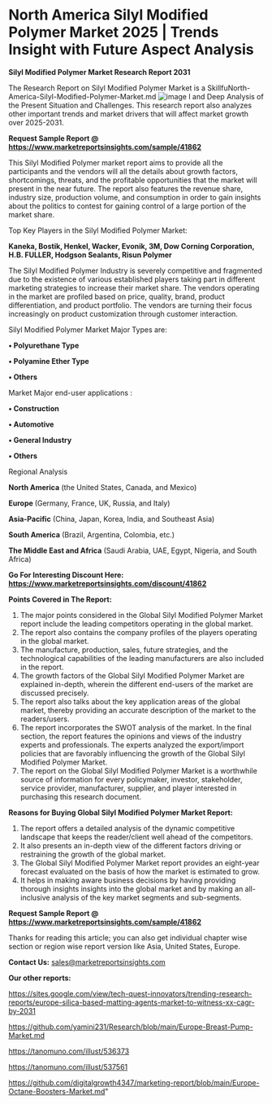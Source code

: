 # North America Silyl Modified Polymer Market 2025 | Trends Insight with Future Aspect Analysis

<strong>Silyl Modified Polymer Market Research Report 2031</strong>

The Research Report on Silyl Modified Polymer Market is a SkillfuNorth-America-Silyl-Modified-Polymer-Market.md
![image](https://github.com/user-attachments/assets/dcd07674-9997-4544-8d18-eb5033f9472d)
l and Deep Analysis of the Present Situation and Challenges. This research report also analyzes other important trends and market drivers that will affect market growth over 2025-2031.

<strong>Request Sample Report @ <a href=https://www.marketreportsinsights.com/sample/41862>https://www.marketreportsinsights.com/sample/41862</a></strong>

This Silyl Modified Polymer market report aims to provide all the participants and the vendors will all the details about growth factors, shortcomings, threats, and the profitable opportunities that the market will present in the near future. The report also features the revenue share, industry size, production volume, and consumption in order to gain insights about the politics to contest for gaining control of a large portion of the market share.

Top Key Players in the Silyl Modified Polymer Market:

<strong>Kaneka, Bostik, Henkel, Wacker, Evonik, 3M, Dow Corning Corporation, H.B. FULLER, Hodgson Sealants, Risun Polymer</strong>

The Silyl Modified Polymer Industry is severely competitive and fragmented due to the existence of various established players taking part in different marketing strategies to increase their market share. The vendors operating in the market are profiled based on price, quality, brand, product differentiation, and product portfolio. The vendors are turning their focus increasingly on product customization through customer interaction.

Silyl Modified Polymer Market Major Types are:

<strong>•  Polyurethane Type

•  Polyamine Ether Type

•  Others</strong>

Market Major end-user applications :

<strong>•  Construction

•  Automotive

•  General Industry

•  Others</strong>

Regional Analysis

</u><strong><b>North America</b></strong> (the United States, Canada, and Mexico)

<strong><b>Europe </b></strong>(Germany, France, UK, Russia, and Italy)

<strong><b>Asia-Pacific</b></strong> (China, Japan, Korea, India, and Southeast Asia)

<strong><b>South America</b></strong> (Brazil, Argentina, Colombia, etc.)

<strong><b>The Middle East and Africa</b></strong> (Saudi Arabia, UAE, Egypt, Nigeria, and South Africa)

<strong>Go For Interesting Discount Here: <a href=https://www.marketreportsinsights.com/discount/41862>https://www.marketreportsinsights.com/discount/41862</a></strong>

<strong>Points Covered in The Report:</strong>
<ol>
  <li>The major points considered in the Global Silyl Modified Polymer Market report include the leading competitors operating in the global market.</li>
  <li>The report also contains the company profiles of the players operating in the global market.</li>
  <li>The manufacture, production, sales, future strategies, and the technological capabilities of the leading manufacturers are also included in the report.</li>
  <li>The growth factors of the Global Silyl Modified Polymer Market are explained in-depth, wherein the different end-users of the market are discussed precisely.</li>
  <li>The report also talks about the key application areas of the global market, thereby providing an accurate description of the market to the readers/users.</li>
  <li>The report incorporates the SWOT analysis of the market. In the final section, the report features the opinions and views of the industry experts and professionals. The experts analyzed the export/import policies that are favorably influencing the growth of the Global Silyl Modified Polymer Market.</li>
  <li>The report on the Global Silyl Modified Polymer Market is a worthwhile source of information for every policymaker, investor, stakeholder, service provider, manufacturer, supplier, and player interested in purchasing this research document.</li>
</ol>
<strong>Reasons for Buying Global Silyl Modified Polymer Market Report:</strong>

<ol>
  <li>The report offers a detailed analysis of the dynamic competitive landscape that keeps the reader/client well ahead of the competitors.</li>
  <li>It also presents an in-depth view of the different factors driving or restraining the growth of the global market.</li>
  <li>The Global Silyl Modified Polymer Market report provides an eight-year forecast evaluated on the basis of how the market is estimated to grow.</li>
  <li>It helps in making aware business decisions by having providing thorough insights insights into the global market and by making an all-inclusive analysis of the key market segments and sub-segments.</li>
</ol>
<strong>Request Sample Report @ <a href=https://www.marketreportsinsights.com/sample/41862>https://www.marketreportsinsights.com/sample/41862</a></strong>


Thanks for reading this article; you can also get individual chapter wise section or region wise report version like Asia, United States, Europe.

<strong>Contact Us:</strong>
sales@marketreportsinsights.com

<strong>Our other reports:</strong>

<a href=https://sites.google.com/view/tech-quest-innovators/trending-research-reports/europe-silica-based-matting-agents-market-to-witness-xx-cagr-by-2031>https://sites.google.com/view/tech-quest-innovators/trending-research-reports/europe-silica-based-matting-agents-market-to-witness-xx-cagr-by-2031</a>

<a href=https://github.com/yamini231/Research/blob/main/Europe-Breast-Pump-Market.md>https://github.com/yamini231/Research/blob/main/Europe-Breast-Pump-Market.md</a>

<a href=https://tanomuno.com/illust/536373>https://tanomuno.com/illust/536373</a>

<a href=https://tanomuno.com/illust/537561>https://tanomuno.com/illust/537561</a>

<a href=https://github.com/digitalgrowth4347/marketing-report/blob/main/Europe-Octane-Boosters-Market.md>https://github.com/digitalgrowth4347/marketing-report/blob/main/Europe-Octane-Boosters-Market.md</a>"
